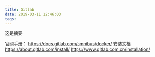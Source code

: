 ```yaml
---
title: Gitlab
date: 2019-03-11 12:46:03
tags:
---
```

这是摘要
<!-- more -->

官网手册：
https://docs.gitlab.com/omnibus/docker/
安装文档
https://about.gitlab.com/install/
https://www.gitlab.com.cn/installation/